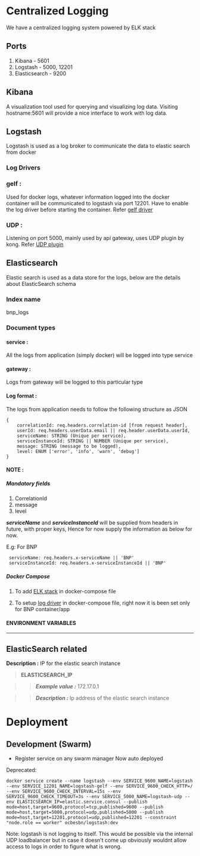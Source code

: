 # Centralized Logging


We have a centralized logging system powered by ELK stack

## Ports

1. Kibana - 5601
2. Logstash - 5000, 12201
3. Elasticsearch - 9200


## Kibana

A visualization tool used for querying and visualizing log data. Visiting hostname:5601 will provide a nice interface to work with log data.

## Logstash

Logstash is used as a log broker to communicate the data to elastic search from docker

### Log Drivers

### gelf :
Used for docker logs, whatever information logged into the docker container will be communicated to logstash via port 12201. Have to enable the log driver before starting the container. Refer [gelf driver](https://docs.docker.com/engine/admin/logging/overview/#gelf)

### UDP :
Listening on port 5000, mainly used by api gateway, uses UDP plugin by kong. Refer [UDP plugin](https://getkong.org/plugins/udp-log/)

## Elasticsearch

Elastic search is used as a data store for the logs, below are the details about ElasticSearch schema

### Index name

bnp_logs

### Document types

#### service :
All the logs from application (simply docker) will be logged into type service

#### gateway :
Logs from gateway will be logged to this particular type

#### Log format :

The logs from application needs to follow the following structure as JSON
```
{
    correlationId: req.headers.correlation-id [from request header],
    userId: req.headers.userData.email || req.header.userData.userId,
    serviceName: STRING (Unique per service),
    serviceInstanceId: STRING || NUMBER (Unique per service),
    message: STRING (message to be logged),
    level: ENUM ['error', 'info', 'warn', 'debug']
}
```

#### NOTE :

##### Mandatory fields

1. CorrelationId
2. message
3. level

***serviceName*** and ***serviceInstanceId*** will be supplied from headers in future, with proper keys, Hence for now supply the information as below for now.

E.g: For BNP
```
 serviceName: req.headers.x-serviceName || 'BNP'
 serviceInstanceId: req.headers.x-serviceInstanceId || 'BNP'
```

##### Docker Compose
1. To add [ELK stack](https://github.com/OpusCapitaBusinessNetwork/bnp/blob/master/docker-compose.yml#L108-L138) in docker-compose file

2. To setup [log driver](https://github.com/OpusCapitaBusinessNetwork/bnp/blob/master/docker-compose.yml#L17-L20) in docker-compose file, right now it is been set only for BNP container/app

#### ENVIRONMENT VARIABLES

------
ElasticSearch related
-----

**Description :** IP for the elastic search instance

>**ELASTICSEARCH_IP**

>>***Example value :*** 172.17.0.1

>>***Description :*** Ip address of the elastic search instance

# Deployment

## Development (Swarm)
* Register service on any swarm manager
Now auto deployed

Deprecated:

```
docker service create --name logstash --env SERVICE_9600_NAME=logstash --env SERVICE_12201_NAME=logstash-gelf --env SERVICE_9600_CHECK_HTTP=/ --env SERVICE_9600_CHECK_INTERVAL=15s --env SERVICE_9600_CHECK_TIMEOUT=3s --env SERVICE_5000_NAME=logstash-udp --env ELASTICSEARCH_IP=elastic.service.consul --publish mode=host,target=9600,protocol=tcp,published=9600 --publish mode=host,target=5000,protocol=udp,published=5000 --publish mode=host,target=12201,protocol=udp,published=12201 --constraint "node.role == worker" ocbesbn/logstash:dev
```

Note: logstash is not logging to itself. This would be possible via the internal UDP loadbalancer but in case it doesn't come up
obviously wouldnt allow access to logs in order to figure what is wrong.
